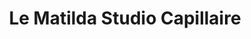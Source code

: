 ---
title: "Le Matilda Studio Capillaire"
url: /sherbrooke/le-matilda-studio-capillaire/
shop: hairdresser
---